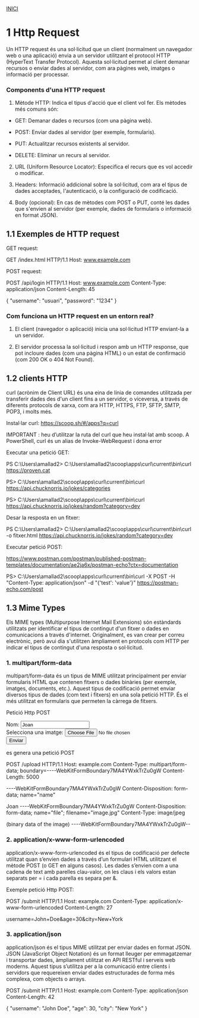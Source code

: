 [INICI](../README.md)

# 1 Http Request

Un HTTP request és una sol·licitud que un client (normalment un navegador web o una aplicació) envia a un servidor utilitzant el protocol HTTP (HyperText Transfer Protocol). Aquesta sol·licitud permet al client demanar recursos o enviar dades al servidor, com ara pàgines web, imatges o informació per processar.

### Components d'una HTTP request

1. Mètode HTTP: Indica el tipus d'acció que el client vol fer. Els mètodes més comuns són:

- GET: Demanar dades o recursos (com una pàgina web).

- POST: Enviar dades al servidor (per exemple, formularis).

- PUT: Actualitzar recursos existents al servidor.

- DELETE: Eliminar un recurs al servidor.

2. URL (Uniform Resource Locator): Especifica el recurs que es vol accedir o modificar.

3. Headers: Informació addicional sobre la sol·licitud, com ara el tipus de dades acceptades, l'autenticació, o la configuració de codificació.

4. Body (opcional): En cas de mètodes com POST o PUT, conté les dades que s'envien al servidor (per exemple, dades de formularis o informació en format JSON).

## 1.1 Exemples de HTTP request

GET request:

GET /index.html HTTP/1.1
Host: www.example.com

POST request:

POST /api/login HTTP/1.1
Host: www.example.com
Content-Type: application/json
Content-Length: 45

{
  "username": "usuari",
  "password": "1234"
}

### Com funciona un HTTP request en un entorn real?

1. El client (navegador o aplicació) inicia una sol·licitud HTTP enviant-la a un servidor.

2. El servidor processa la sol·licitud i respon amb un HTTP response, que pot incloure dades (com una pàgina HTML) o un estat de confirmació (com 200 OK o 404 Not Found).

## 1.2 clients HTTP

curl (acrònim de Client URL) és una eina de línia de comandes utilitzada per transferir dades des d'un client fins a un servidor, o viceversa, a través de diferents protocols de xarxa, com ara HTTP, HTTPS, FTP, SFTP, SMTP, POP3, i molts més.

Instal·lar curl:  https://scoop.sh/#/apps?q=curl

IMPORTANT : heu d’utilitzar la ruta del curl que heu instal·lat amb scoop. A PowerShell, curl és un alias de Invoke-WebRequest i dona error 

Executar una petició GET:

PS C:\Users\amallad2> C:\Users\amallad2\scoop\apps\curl\current\bin\curl https://proven.cat

PS> C:\Users\amallad2\scoop\apps\curl\current\bin\curl  https://api.chucknorris.io/jokes/categories

PS> C:\Users\amallad2\scoop\apps\curl\current\bin\curl  https://api.chucknorris.io/jokes/random?category=dev


Desar la resposta en un fitxer:

PS C:\Users\amallad2> C:\Users\amallad2\scoop\apps\curl\current\bin\curl -o fitxer.html https://api.chucknorris.io/jokes/random?category=dev

Executar petició POST:  

https://www.postman.com/postman/published-postman-templates/documentation/ae2ja6x/postman-echo?ctx=documentation

PS> C:\Users\amallad2\scoop\apps\curl\current\bin\curl -X POST -H "Content-Type: application/json"  -d "{'test': 'value'}" https://postman-echo.com/post

## 1.3 Mime Types

Els MIME types (Multipurpose Internet Mail Extensions) són estàndards utilitzats per identificar el tipus de contingut d'un fitxer o dades en comunicacions a través d'internet. Originalment, es van crear per correu electrònic, però avui dia s'utilitzen àmpliament en protocols com HTTP per indicar el tipus de contingut d'una resposta o sol·licitud.

### 1. multipart/form-data
multipart/form-data és un tipus de MIME utilitzat principalment per enviar formularis HTML que contenen fitxers o dades binàries (per exemple, imatges, documents, etc.). Aquest tipus de codificació permet enviar diversos tipus de dades (com text i fitxers) en una sola petició HTTP. És el més utilitzat en formularis que permeten la càrrega de fitxers.

Petició Http POST

<form action="https://example.com/upload" method="POST" enctype="multipart/form-data">
    <label for="name">Nom:</label>
    <input type="text" id="name" name="name" value="Joan">
    <br>
    <label for="file">Selecciona una imatge:</label>
    <input type="file" id="file" name="file">
    <br>
    <input type="submit" value="Enviar">
</form>

es genera una petició POST

POST /upload HTTP/1.1
Host: example.com
Content-Type: multipart/form-data; boundary=----WebKitFormBoundary7MA4YWxkTrZu0gW
Content-Length: 5000


----WebKitFormBoundary7MA4YWxkTrZu0gW
Content-Disposition: form-data; name="name"


Joan
----WebKitFormBoundary7MA4YWxkTrZu0gW
Content-Disposition: form-data; name="file"; filename="image.jpg"
Content-Type: image/jpeg


(binary data of the image)
----WebKitFormBoundary7MA4YWxkTrZu0gW--


### 2. application/x-www-form-urlencoded
application/x-www-form-urlencoded és el tipus de codificació per defecte utilitzat quan s’envien dades a través d’un formulari HTML utilitzant el mètode POST (o GET en alguns casos). Les dades s’envien com a una cadena de text amb parelles clau-valor, on les claus i els valors estan separats per = i cada parella es separa per &.

Exemple petició Http  POST:

POST /submit HTTP/1.1
Host: example.com
Content-Type: application/x-www-form-urlencoded
Content-Length: 27

username=John+Doe&age=30&city=New+York

### 3. application/json

application/json és el tipus MIME utilitzat per enviar dades en format JSON. JSON (JavaScript Object Notation) és un format lleuger per emmagatzemar i transportar dades, àmpliament utilitzat en API RESTful i serveis web moderns. Aquest tipus s’utilitza per a la comunicació entre clients i servidors que requereixen enviar dades estructurades de forma més complexa, com objects o arrays.

POST /submit HTTP/1.1
Host: example.com
Content-Type: application/json
Content-Length: 42

{
  "username": "John Doe",
  "age": 30,
  "city": "New York"
}

